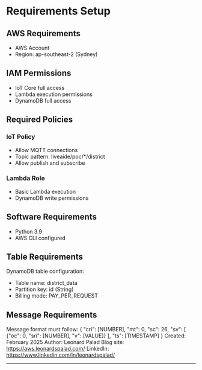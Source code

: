 # Requirements Setup
## AWS Requirements
- AWS Account
- Region: ap-southeast-2 (Sydney)
## IAM Permissions
- IoT Core full access
- Lambda execution permissions
- DynamoDB full access
## Required Policies
### IoT Policy
- Allow MQTT connections
- Topic pattern: liveaide/poc/*/district
- Allow publish and subscribe
### Lambda Role
- Basic Lambda execution
- DynamoDB write permissions
## Software Requirements
- Python 3.9
- AWS CLI configured
## Table Requirements
DynamoDB table configuration:
- Table name: district_data
- Partition key: id (String)
- Billing mode: PAY_PER_REQUEST
## Message Requirements
Message format must follow:
{
    "cri": [NUMBER],
    "mt": 0,
    "sc": 26,
    "sv": [
        {"oc": 0, "sri": [NUMBER], "v": [VALUE]}
    ],
    "ts": [TIMESTAMP]
}
Created: February 2025
Author: Leonard Palad
Blog site: https://aws.leonardspalad.com/
LinkedIn: https://www.linkedin.com/in/leonardspalad/
****
